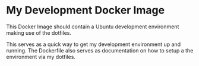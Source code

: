 # My Development Docker Image

This Docker Image should contain a Ubuntu development environment making use of the dotfiles.

This serves as a quick way to get my development environment up and running.
The Dockerfile also serves as documentation on how to setup a the environment via my dotfiles.

